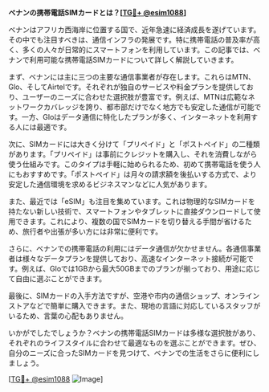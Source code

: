 **ベナンの携帯電話SIMカードとは？[[TG💪+ @esim1088](https://t.me/s/esim1088)]**

ベナンはアフリカ西海岸に位置する国で、近年急速に経済成長を遂げています。その中でも注目すべきは、通信インフラの発展です。特に携帯電話の普及率が高く、多くの人々が日常的にスマートフォンを利用しています。この記事では、ベナンで利用可能な携帯電話SIMカードについて詳しく解説していきます。

まず、ベナンには主に三つの主要な通信事業者が存在します。これらはMTN、Glo、そしてAirtelです。それぞれが独自のサービスや料金プランを提供しており、ユーザーのニーズに合わせた選択肢が豊富です。例えば、MTNは広範なネットワークカバレッジを誇り、都市部だけでなく地方でも安定した通信が可能です。一方、Gloはデータ通信に特化したプランが多く、インターネットを利用する人には最適です。

次に、SIMカードには大きく分けて「プリペイド」と「ポストペイド」の二種類があります。「プリペイド」は事前にクレジットを購入し、それを消費しながら使う仕組みです。このタイプは手軽に始められるため、初めて携帯電話を使う人にもおすすめです。「ポストペイド」は月々の請求額を後払いする方式で、より安定した通信環境を求めるビジネスマンなどに人気があります。

また、最近では「eSIM」も注目を集めています。これは物理的なSIMカードを持たない新しい技術で、スマートフォンやタブレットに直接ダウンロードして使用できます。これにより、複数の国でSIMカードを切り替える手間が省けるため、旅行者や出張が多い方には非常に便利です。

さらに、ベナンでの携帯電話の利用にはデータ通信が欠かせません。各通信事業者は様々なデータプランを提供しており、高速なインターネット接続が可能です。例えば、Gloでは1GBから最大50GBまでのプランが揃っており、用途に応じて自由に選ぶことができます。

最後に、SIMカードの入手方法ですが、空港や市内の通信ショップ、オンラインストアなどで簡単に購入できます。また、現地の言語に対応しているスタッフがいるため、言葉の心配もありません。

いかがでしたでしょうか？ベナンの携帯電話SIMカードは多様な選択肢があり、それぞれのライフスタイルに合わせて最適なものを選ぶことができます。ぜひ、自分のニーズに合ったSIMカードを見つけて、ベナンでの生活をさらに便利にしましょう。

[[TG💪+ @esim1088](https://t.me/s/esim1088) ![Image](https://i.postimg.cc/Y0z9fWf4/image.png)]